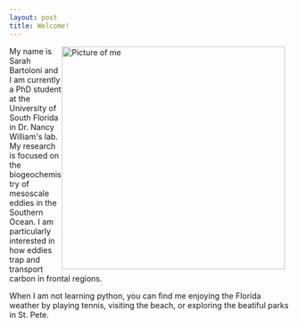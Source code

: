 ```yaml
---
layout: post
title: Welcome!
---
```

<img src="{{site.baseurl}}/images/headshot.png" alt="Picture of me" width="400" style="float: right; margin-top: 0px; margin-right: 10px" />

My name is Sarah Bartoloni and I am currently a PhD student at the University of South Florida in Dr. Nancy William's lab. My research is focused on the biogeochemistry of mesoscale eddies in the Southern Ocean. I am particularly interested in how eddies trap and transport carbon in frontal regions. 

When I am not learning python, you can find me enjoying the Florida weather by playing tennis, visiting the beach, or exploring the beatiful parks in St. Pete.


